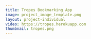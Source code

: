 ```yaml
---
title: Tropes Bookmarking App
image: project_image_template.png
layout: project-individual
video: https://tropes.herokuapp.com
thumbnail: tropes.png
---
```

